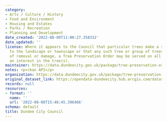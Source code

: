 ```yaml
---
category:
- Arts / Culture / History
- Food and Environment
- Housing and Estates
- Parks / Recreation
- Planning and Development
date_created: '2022-08-09T11:00:27.358332'
date_updated: ''
license: Where it appears to the Council that particular trees make a special contribution
  to the landscape or townscape or that any such tree or group of trees is under threat
  of removal or damage, a Tree Preservation Order may be served on all parties with
  an interest in the tree(s).
maintainer: https://data.dundeecity.gov.uk/package/tree-preservation-order-boundaries
notes: <p>ckan API</p>
organization: https://data.dundeecity.gov.uk/package/tree-preservation-order-boundaries
original_dataset_link: https://opendata-dundeecity.hub.arcgis.com/datasets/dundeecity::tpo-boundary/about
records: null
resources:
- format: ''
  name: ''
  url: '2022-08-08T15:46:45.396466'
schema: default
title: Dundee City Council
---
```


